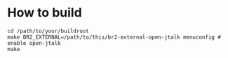 # How to build

```
cd /path/to/your/buildroot
make BR2_EXTERNAL=/path/to/this/br2-external-open-jtalk menuconfig # enable open-jtalk
make
```

